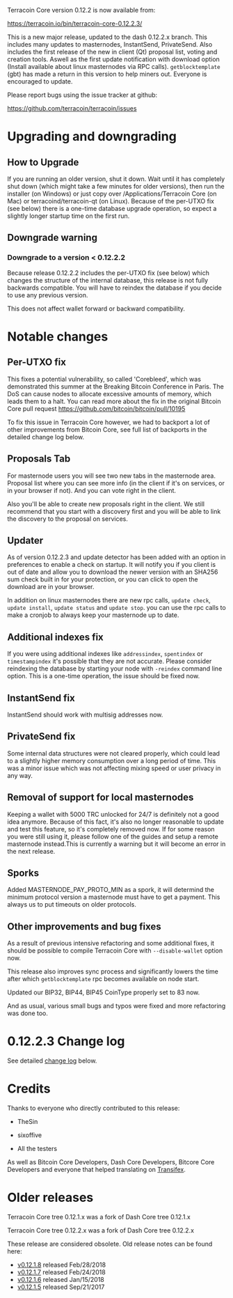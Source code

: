 Terracoin Core version 0.12.2 is now available from:

  <https://terracoin.io/bin/terracoin-core-0.12.2.3/>

This is a new major release, updated to the dash 0.12.2.x branch. This includes many updates to masternodes, InstantSend, PrivateSend. Also includes the first release of the new in client (Qt) proposal list, voting and creation tools. Aswell as the first update notification with download option (Install available about linux masternodes via RPC calls). `getblocktemplate` (gbt) has made a return in this version to help miners out. Everyone is encouraged to update.

Please report bugs using the issue tracker at github:

  <https://github.com/terracoin/terracoin/issues>

Upgrading and downgrading
=========================

How to Upgrade
--------------

If you are running an older version, shut it down. Wait until it has completely shut down (which might take a few minutes for older versions), then run the installer (on Windows) or just copy over /Applications/Terracoin Core (on Mac) or terracoind/terracoin-qt (on Linux). Because of the per-UTXO fix (see below) there is a one-time database upgrade operation, so expect a slightly longer startup time on the first run.

Downgrade warning
-----------------

### Downgrade to a version < 0.12.2.2

Because release 0.12.2.2 includes the per-UTXO fix (see below) which changes the structure of the internal database, this release is not fully backwards compatible. You will have to reindex the database if you decide to use any previous version.

This does not affect wallet forward or backward compatibility.

Notable changes
===============

Per-UTXO fix
------------

This fixes a potential vulnerability, so called 'Corebleed', which was demonstrated this summer at the Вrеаkіng Віtсоіn Соnfеrеnсе іn Раrіs. The DoS can cause nodes to allocate excessive amounts of memory, which leads them to a halt. You can read more about the fix in the original Bitcoin Core pull request https://github.com/bitcoin/bitcoin/pull/10195

To fix this issue in Terracoin Core however, we had to backport a lot of other improvements from Bitcoin Core, see full list of backports in the detailed change log below.

Proposals Tab
-------------

For masternode users you will see two new tabs in the masternode area.  Proposal list where you can see more info (in the client if it's on services, or in your browser if not).  And you can vote right in the client.

Also you'll be able to create new proposals right in the client.  We still recommend that you start with a discovery first and you will be able to link the discovery to the proposal on services.


Updater
-------

As of version 0.12.2.3 and update detector has been added with an option in preferences to enable a check on startup.  It will notify you if you client is out of date and allow you to download the newer version with an SHA256 sum check built in for your protection, or you can click to open the download are in your browser.

In addition on linux masternodes there are new rpc calls, `update check`, `update install`, `update status` and `update stop`. you can use the rpc calls to make a cronjob to always keep your masternode up to date.

Additional indexes fix
----------------------

If you were using additional indexes like `addressindex`, `spentindex` or `timestampindex` it's possible that they are not accurate. Please consider reindexing the database by starting your node with `-reindex` command line option. This is a one-time operation, the issue should be fixed now.

InstantSend fix
---------------

InstantSend should work with multisig addresses now.

PrivateSend fix
---------------

Some internal data structures were not cleared properly, which could lead to a slightly higher memory consumption over a long period of time. This was a minor issue which was not affecting mixing speed or user privacy in any way.

Removal of support for local masternodes
----------------------------------------

Keeping a wallet with 5000 TRC unlocked for 24/7 is definitely not a good idea anymore. Because of this fact, it's also no longer reasonable to update and test this feature, so it's completely removed now. If for some reason you were still using it, please follow one of the guides and setup a remote masternode instead.This is currently a warning but it will become an error in the next release.

Sporks
------

Added MASTERNODE_PAY_PROTO_MIN as a spork, it will determind the minimum protocol version a masternode must have to get a payment.  This always us to put timeouts on older protocols.

Other improvements and bug fixes
--------------------------------

As a result of previous intensive refactoring and some additional fixes, it should be possible to compile Terracoin Core with `--disable-wallet` option now.

This release also improves sync process and significantly lowers the time after which `getblocktemplate` rpc becomes available on node start.

Updated our BIP32, BIP44, BIP45 CoinType properly set to 83 now.

And as usual, various small bugs and typos were fixed and more refactoring was done too.

0.12.2.3 Change log
===================

See detailed [change log](https://github.com/terracoin/terracoin/compare/v0.12.1.8...terracoin:v0.12.2.3) below.

Credits
=======

Thanks to everyone who directly contributed to this release:

- TheSin
- sixoffive

- All the testers

As well as Bitcoin Core Developers, Dash Core Developers, Bitcore Core Developers and everyone that helped translating on [Transifex](https://www.transifex.com/projects/p/terracoin/).

Older releases
==============

Terracoin Core tree 0.12.1.x was a fork of Dash Core tree 0.12.1.x

Terracoin Core tree 0.12.2.x was a fork of Dash Core tree 0.12.2.x

These release are considered obsolete. Old release notes can be found here:

- [v0.12.1.8](release-notes/release-notes-0.12.1.8.md) released Feb/28/2018
- [v0.12.1.7](release-notes/release-notes-0.12.1.7.md) released Feb/24/2018
- [v0.12.1.6](release-notes/release-notes-0.12.1.6.md) released Jan/15/2018
- [v0.12.1.5](release-notes/release-notes-0.12.1.5.md) released Sep/21/2017
